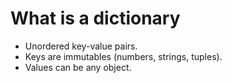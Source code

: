 # What is a dictionary


* Unordered key-value pairs.
* Keys are immutables (numbers, strings, tuples).
* Values can be any object.


